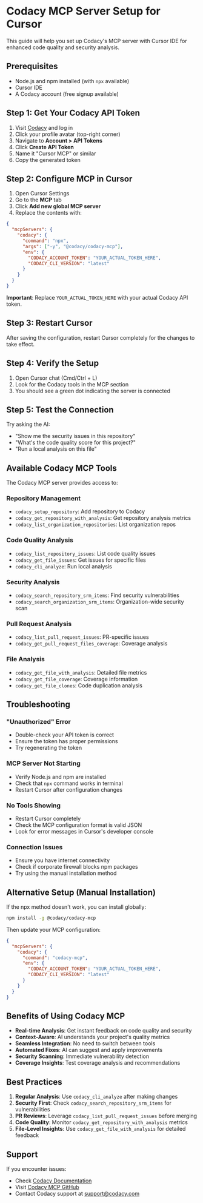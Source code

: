 # Codacy MCP Server Setup for Cursor

This guide will help you set up Codacy's MCP server with Cursor IDE for enhanced code quality and security analysis.

## Prerequisites

- Node.js and npm installed (with `npx` available)
- Cursor IDE
- A Codacy account (free signup available)

## Step 1: Get Your Codacy API Token

1. Visit [Codacy](https://app.codacy.com) and log in
2. Click your profile avatar (top-right corner)
3. Navigate to **Account > API Tokens**
4. Click **Create API Token**
5. Name it "Cursor MCP" or similar
6. Copy the generated token

## Step 2: Configure MCP in Cursor

1. Open Cursor Settings
2. Go to the **MCP** tab
3. Click **Add new global MCP server**
4. Replace the contents with:

```json
{
  "mcpServers": {
    "codacy": {
      "command": "npx",
      "args": ["-y", "@codacy/codacy-mcp"],
      "env": {
        "CODACY_ACCOUNT_TOKEN": "YOUR_ACTUAL_TOKEN_HERE",
        "CODACY_CLI_VERSION": "latest"
      }
    }
  }
}
```

**Important**: Replace `YOUR_ACTUAL_TOKEN_HERE` with your actual Codacy API token.

## Step 3: Restart Cursor

After saving the configuration, restart Cursor completely for the changes to take effect.

## Step 4: Verify the Setup

1. Open Cursor chat (Cmd/Ctrl + L)
2. Look for the Codacy tools in the MCP section
3. You should see a green dot indicating the server is connected

## Step 5: Test the Connection

Try asking the AI:
- "Show me the security issues in this repository"
- "What's the code quality score for this project?"
- "Run a local analysis on this file"

## Available Codacy MCP Tools

The Codacy MCP server provides access to:

### Repository Management
- `codacy_setup_repository`: Add repository to Codacy
- `codacy_get_repository_with_analysis`: Get repository analysis metrics
- `codacy_list_organization_repositories`: List organization repos

### Code Quality Analysis
- `codacy_list_repository_issues`: List code quality issues
- `codacy_get_file_issues`: Get issues for specific files
- `codacy_cli_analyze`: Run local analysis

### Security Analysis
- `codacy_search_repository_srm_items`: Find security vulnerabilities
- `codacy_search_organization_srm_items`: Organization-wide security scan

### Pull Request Analysis
- `codacy_list_pull_request_issues`: PR-specific issues
- `codacy_get_pull_request_files_coverage`: Coverage analysis

### File Analysis
- `codacy_get_file_with_analysis`: Detailed file metrics
- `codacy_get_file_coverage`: Coverage information
- `codacy_get_file_clones`: Code duplication analysis

## Troubleshooting

### "Unauthorized" Error
- Double-check your API token is correct
- Ensure the token has proper permissions
- Try regenerating the token

### MCP Server Not Starting
- Verify Node.js and npm are installed
- Check that `npx` command works in terminal
- Restart Cursor after configuration changes

### No Tools Showing
- Restart Cursor completely
- Check the MCP configuration format is valid JSON
- Look for error messages in Cursor's developer console

### Connection Issues
- Ensure you have internet connectivity
- Check if corporate firewall blocks npm packages
- Try using the manual installation method

## Alternative Setup (Manual Installation)

If the npx method doesn't work, you can install globally:

```bash
npm install -g @codacy/codacy-mcp
```

Then update your MCP configuration:

```json
{
  "mcpServers": {
    "codacy": {
      "command": "codacy-mcp",
      "env": {
        "CODACY_ACCOUNT_TOKEN": "YOUR_ACTUAL_TOKEN_HERE",
        "CODACY_CLI_VERSION": "latest"
      }
    }
  }
}
```

## Benefits of Using Codacy MCP

- **Real-time Analysis**: Get instant feedback on code quality and security
- **Context-Aware**: AI understands your project's quality metrics
- **Seamless Integration**: No need to switch between tools
- **Automated Fixes**: AI can suggest and apply improvements
- **Security Scanning**: Immediate vulnerability detection
- **Coverage Insights**: Test coverage analysis and recommendations

## Best Practices

1. **Regular Analysis**: Use `codacy_cli_analyze` after making changes
2. **Security First**: Check `codacy_search_repository_srm_items` for vulnerabilities
3. **PR Reviews**: Leverage `codacy_list_pull_request_issues` before merging
4. **Code Quality**: Monitor `codacy_get_repository_with_analysis` metrics
5. **File-Level Insights**: Use `codacy_get_file_with_analysis` for detailed feedback

## Support

If you encounter issues:
- Check [Codacy Documentation](https://docs.codacy.com)
- Visit [Codacy MCP GitHub](https://github.com/codacy/codacy-mcp-server)
- Contact Codacy support at support@codacy.com
